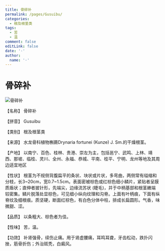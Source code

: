 ```yaml
---
title: 骨碎补
permalink: /pages/Gusuibu/
categories: 
  - 根及根茎类
tags: 
  - 苦
  - 温
comment: false
editLink: false
date: '·'
author: 
  name: '·'
---
```

# 骨碎补

![骨碎补](https://sys01.lib.hkbu.edu.hk/cmed/mmid/images/B00089.jpg)

<!-- more -->
【名称】	骨碎补	

【拼音】	Gusuibu

【类别】	根及根茎类

【来源】	水龙骨科植物槲蕨Drynaria fortunei (Kunze) J. Sm.的干燥根茎。

【产地】	以南宁、百色、桂林、贵港、崇左为主，包括邕宁、武鸣、上林、靖西、那坡、临桂、灵川、全州、永福、恭城、平南、桂平、宁明、龙州等地及其周边适宜地区

【性状】	根茎为不规侧背腹扁平的条状、块状或片状，多弯曲，两侧常有缢缩和分枝，长3~20cm，宽0.7~1.5cm。表面密被棕色或红棕色细小鳞片，紧贴者呈膜质盾状；直伸者披针形，先端尖，边缘流苏状 (睫毛)，并于中柄基部和根茎嫩端较密集。鳞片脱落处显棕色，可见细小纵向纹理和沟脊。上面有叶柄痕，下面有纵脊纹及细根痕。质坚硬，断面红棕色，有白色分体中柱，排成长扁圆形。气香，味微甜、涩。

【品质】	以条粗大、棕色者为佳。

【性味】	苦，温。

【功效】	补肾强骨，续伤止痛。用于肾虚腰痛，耳鸣耳聋，牙齿松动，跌扑闪挫，筋骨折伤；外治斑秃，白癜风。
